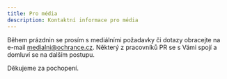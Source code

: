 ```yaml
---
title: Pro média
description: Kontaktní informace pro média
---
```

Během prázdnin se prosím s mediálními požadavky či dotazy obracejte na e-mail medialni@ochrance.cz. Některý z pracovníků PR se s Vámi spojí a domluví se na dalším postupu.

Děkujeme za pochopení.
